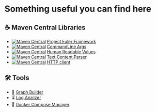 # Something useful you can find here 

## ☕ Maven Central Libraries
- [![Maven Central](
    https://maven-badges.herokuapp.com/maven-central/com.github.bogdanovmn.projecteuler.framework/project-euler-framework/badge.svg
)]( https://maven-badges.herokuapp.com/maven-central/com.github.bogdanovmn.projecteuler.framework/project-euler-framework) [Project Euler Framework](https://github.com/bogdanovmn/project-euler-framework) 
- [![Maven Central](
    https://maven-badges.herokuapp.com/maven-central/com.github.bogdanovmn.cmdline/cmdline-app/badge.svg
)]( https://maven-badges.herokuapp.com/maven-central/com.github.bogdanovmn.cmdline/cmdline-app) [CommandLine Args](https://github.com/bogdanovmn/java-cmdline-app) 
- [![Maven Central](
    https://maven-badges.herokuapp.com/maven-central/com.github.bogdanovmn.humanreadablevalues/human-readable-values/badge.svg
)]( https://maven-badges.herokuapp.com/maven-central/com.github.bogdanovmn.humanreadablevalues/human-readable-values) [Human Readable Values](https://github.com/bogdanovmn/java-human-readable-values)
- [![Maven Central](
    https://maven-badges.herokuapp.com/maven-central/com.github.bogdanovmn.txtparser/text-parser/badge.svg
)]( https://maven-badges.herokuapp.com/maven-central/com.github.bogdanovmn.txtparser/text-parser) [Text Content Parser](https://github.com/bogdanovmn/java-text-parser)
- [![Maven Central](
    https://maven-badges.herokuapp.com/maven-central/com.github.bogdanovmn.httpclient.core/http-client-core/badge.svg
)]( https://maven-badges.herokuapp.com/maven-central/com.github.bogdanovmn.httpclient.core/http-client-core) [HTTP client](https://github.com/bogdanovmn/java-http-client)
## 🛠️ Tools
- 🔗 [Graph Builder](https://github.com/bogdanovmn/graph-builder)
- ⏳ [Log Analizer](https://github.com/bogdanovmn/slow-log-analyze)
- 🔧 [Docker Compose Manager](https://github.com/bogdanovmn/docker-compose-manager)
